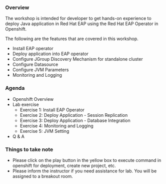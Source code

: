 ### Overview

The workshop is intended for developer to get hands-on experience to deploy Java application in Red Hat EAP using the Red Hat EAP Operator in Openshift.

The following are the features that are covered in this workshop.

* Install EAP operator 
* Deploy application into EAP operator
* Configure JGroup Discovery Mechanism for standalone cluster
* Configure Datasource 
* Configure JVM Parameters
* Monitoring and Logging

### Agenda

* Openshift Overview
* Lab exercise 
  * Exercise 1: Install EAP Operator
  * Exercise 2: Deploy Application - Session Replication
  * Exercise 3: Deploy Application - Database Integration
  * Exercise 4: Monitoring and Logging
  * Exercise 5: JVM Setting
* Q & A

### Things to take note

* Please click on the play button in the yellow box to execute command in openshift for deployment, create new project, etc. 
* Please inform the instructor if you need assistance for lab.   You will be assigned to a breakout room. 

